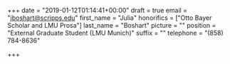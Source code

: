+++
date = "2019-01-12T01:14:41+00:00"
draft = true
email = "jboshart@scripps.edu"
first_name = "Julia"
honorifics = ["Otto Bayer Scholar and LMU Prosa"]
last_name = "Boshart"
picture = ""
position = "External Graduate Student (LMU Munich)"
suffix = ""
telephone = "(858) 784-8636"

+++

